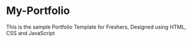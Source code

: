 # My-Portfolio
This is the sample Portfolio Template for Freshers, Designed using HTML, CSS and JavaScript

